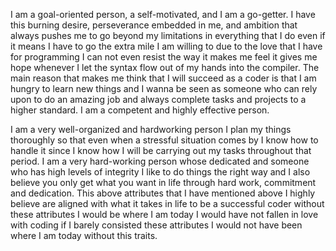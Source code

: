 I am a goal-oriented person, a self-motivated, and  I am a go-getter. I have this burning desire, perseverance embedded in me, and ambition that always pushes me to go beyond my limitations in everything that I do even if it means I have to go the extra mile I am willing to due to the love that I have for programming I can not even resist the way it makes me feel it gives me hope whenever I let the syntax flow out of my hands into the compiler. The main reason that makes me think that I will succeed as a coder is that I am hungry to learn new things and I wanna be seen as someone who can rely upon to do an amazing job and always complete tasks and projects to a higher standard. I am a competent and highly effective person.

I am a very well-organized and hardworking person I plan my things thoroughly so that even when a stressful situation comes by I know how to handle it since I know how I will be carrying out my tasks throughout that period. I am a very hard-working person whose dedicated and someone who has high levels of integrity I like to do things the right way and I also believe you only get what you want in life through hard work, commitment and dedication. This above attributes that I have mentioned above I highly believe are aligned with what it takes in life to be a successful coder without these attributes I would be where I am today I would have not fallen in love with coding if I barely consisted these attributes I would not have been where I am today without this traits.
